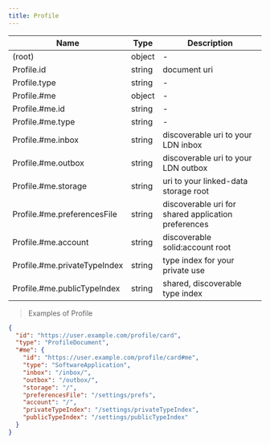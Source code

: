 ```yaml
---
title: Profile
---
```

| Name | Type | Description |
|---|---|---|
| (root) | object | - |
| Profile.id | string | document uri |
| Profile.type | string | - |
| Profile.#me | object | - |
| Profile.#me.id | string | - |
| Profile.#me.type | string | - |
| Profile.#me.inbox | string | discoverable uri to your LDN inbox |
| Profile.#me.outbox | string | discoverable uri to your LDN outbox |
| Profile.#me.storage | string | uri to your linked-data storage root |
| Profile.#me.preferencesFile | string | discoverable uri for shared application preferences |
| Profile.#me.account | string | discoverable solid:account root |
| Profile.#me.privateTypeIndex | string | type index for your private use |
| Profile.#me.publicTypeIndex | string | shared, discoverable type index |

> Examples of Profile

```json
{
  "id": "https://user.example.com/profile/card",
  "type": "ProfileDocument",
  "#me": {
    "id": "https://user.example.com/profile/card#me",
    "type": "SoftwareApplication",
    "inbox": "/inbox/",
    "outbox": "/outbox/",
    "storage": "/",
    "preferencesFile": "/settings/prefs",
    "account": "/",
    "privateTypeIndex": "/settings/privateTypeIndex",
    "publicTypeIndex": "/settings/publicTypeIndex"
  }
}
```


